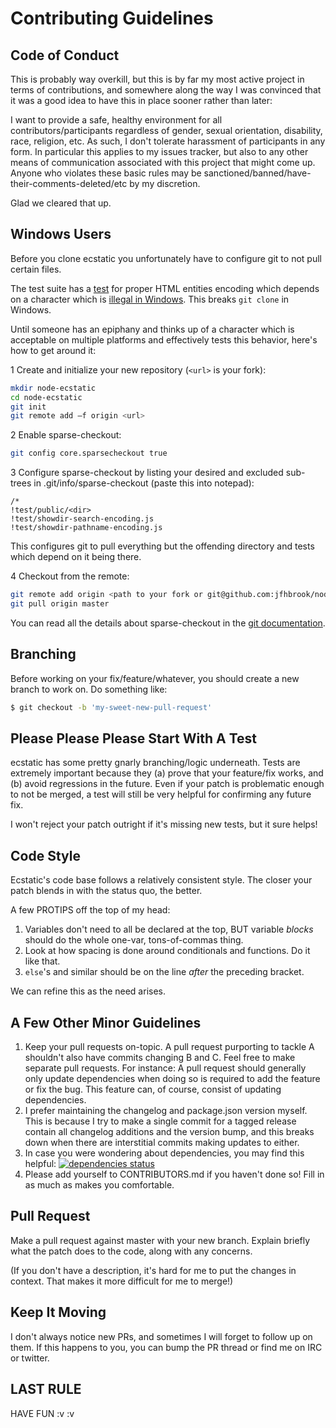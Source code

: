 # Contributing Guidelines

## Code of Conduct

This is probably way overkill, but this is by far my most active project in
terms of contributions, and somewhere along the way I was convinced that it
was a good idea to have this in place sooner rather than later:

I want to provide a safe, healthy environment for all contributors/participants
regardless of gender, sexual orientation, disability, race, religion, etc.
As such, I don't tolerate harassment of participants in any form. In particular
this applies to my issues tracker, but also to any other means of communication
associated with this project that might come up. Anyone who violates these
basic rules may be sanctioned/banned/have-their-comments-deleted/etc by my
discretion.

Glad we cleared that up.

## Windows Users

Before you clone ecstatic you unfortunately have to configure git to not pull
certain files.

The test suite has a
[test](https://github.com/jfhbrook/node-ecstatic/blob/master/test/showdir-pathname-encoding.js#L28-L29)
for proper HTML entities encoding which depends on a character which is
[illegal in Windows](https://github.com/jfhbrook/node-ecstatic/issues/172).
This breaks `git clone` in Windows.

Until someone has an epiphany and thinks up of a character which is acceptable
on multiple platforms and effectively tests this behavior, here's how to get
around it:

1 Create and initialize your new repository (`<url>` is your fork):

```bash
mkdir node-ecstatic
cd node-ecstatic
git init
git remote add –f origin <url>
```

2 Enable sparse-checkout:

```bash
git config core.sparsecheckout true
```

3 Configure sparse-checkout by listing your desired and excluded sub-trees
   in .git/info/sparse-checkout (paste this into notepad):

```
/*
!test/public/<dir>
!test/showdir-search-encoding.js
!test/showdir-pathname-encoding.js
```

This configures git to pull everything but the offending directory and tests which depend on it being there.

4 Checkout from the remote:

```bash
git remote add origin <path to your fork or git@github.com:jfhbrook/node-ecstatic.git>
git pull origin master
```

You can read all the details about sparse-checkout in the
[git documentation](https://git-scm.com/docs/git-read-tree#_sparse_checkout).

## Branching

Before working on your fix/feature/whatever, you should create a new branch to
work on. Do something like:

```sh
$ git checkout -b 'my-sweet-new-pull-request'
```

## Please Please Please Start With A Test

ecstatic has some pretty gnarly branching/logic underneath. Tests are extremely
important because they (a) prove that your feature/fix works, and (b) avoid
regressions in the future. Even if your patch is problematic enough to not be
merged, a test will still be very helpful for confirming any future fix.

I won't reject your patch outright if it's missing new tests, but it sure
helps!

## Code Style

Ecstatic's code base follows a relatively consistent style. The closer your
patch blends in with the status quo, the better.

A few PROTIPS off the top of my head:

1. Variables don't need to all be declared at the top, BUT variable *blocks*
should do the whole one-var, tons-of-commas thing.
2. Look at how spacing is done around conditionals and functions. Do it like
that. 
3. `else`'s and similar should be on the line *after* the preceding bracket.

We can refine this as the need arises.

## A Few Other Minor Guidelines

1. Keep your pull requests on-topic. A pull request purporting to tackle A
shouldn't also have commits changing B and C. Feel free to make separate pull
requests. For instance: A pull request should generally only update
dependencies when doing so is required to add the feature or fix the bug. This
feature can, of course, consist of updating dependencies.
2. I prefer maintaining the changelog and package.json version myself. This is
because I try to make a single commit for a tagged release contain all
changelog additions and the version bump, and this breaks down when there are
interstitial commits making updates to either.
3. In case you were wondering about dependencies, you may find this helpful:
[![dependencies status](https://david-dm.org/jfhbrook/node-ecstatic.svg)](https://david-dm.org/jfhbrook/node-ecstatic)
4. Please add yourself to CONTRIBUTORS.md if you haven't done so! Fill in as
much as makes you comfortable.

## Pull Request

Make a pull request against master with your new branch. Explain briefly what
the patch does to the code, along with any concerns.

(If you don't have a description, it's hard for me to put the changes in
context. That makes it more difficult for me to merge!)

## Keep It Moving

I don't always notice new PRs, and sometimes I will forget to follow up on
them. If this happens to you, you can bump the PR thread or find me on
IRC or twitter.

## LAST RULE

HAVE FUN :v :v

